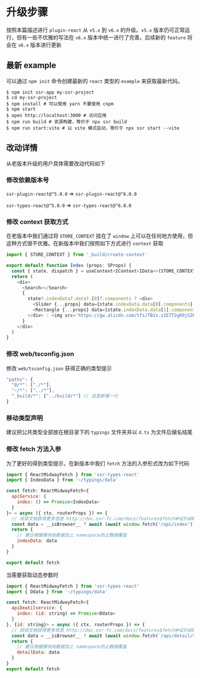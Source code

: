# 升级步骤

按照本篇描述进行 `plugin-react` 从 `v5.x` 到 `v6.x` 的升级。`v5.x` 版本仍可正常运行，但有一些不优雅的写法在 `v6.x` 版本中统一进行了完善。后续新的 `feature` 将会在 `v6.x` 版本进行更新

## 最新 example

可以通过 `npm init` 命令创建最新的 `react` 类型的 `example` 来获取最新代码。

```shell
$ npm init ssr-app my-ssr-project
$ cd my-ssr-project
$ npm install # 可以使用 yarn 不要使用 cnpm
$ npm start
$ open http://localhost:3000 # 访问应用
$ npm run build # 资源构建，等价于 npx ssr build
$ npm run start:vite # 以 vite 模式启动，等价于 npx ssr start --vite
```

## 改动详情

从老版本升级的用户具体需要改动代码如下

### 修改依赖版本号

`ssr-plugin-react@^5.0.0` => `ssr-plugin-react@^6.0.0`

`ssr-types-react@^5.0.0` => `ssr-types-react@^6.0.0`

### 修改 context 获取方式

在老版本中我们通过将 `STORE_CONTEXT` 挂在了 `window` 上可以在任何地方使用，但这种方式很不优雅。在新版本中我们按照如下方式进行 `context` 获取

```js
import { STORE_CONTEXT } from '_build/create-context'

export default function Index (props: SProps) {
  const { state, dispatch } = useContext<IContext<IData>>(STORE_CONTEXT)
  return (
    <div>
      <Search></Search>
      {
        state?.indexData?.data?.[0]?.components ? <div>
          <Slider {...props} data={state.indexData.data[0].components} />
          <Rectangle {...props} data={state.indexData.data[1].components} />
        </div> : <img src='https://gw.alicdn.com/tfs/TB1v.zIE7T2gK0jSZPcXXcKkpXa-128-128.gif' className='loading' />
      }
    </div>
  )
}
```

### 修改 web/tsconfig.json

修改 `web/tsconfig.json` 获得正确的类型提示

```js
"paths": {
  "@/*": ["./*"],
  "~/*": ["../*"],
  "_build/*": ["../build/*"] // 这里新增一行
}
```

### 移动类型声明

建议把公共类型全部放在根目录下的 `typings` 文件夹并以 `d.ts` 为文件后缀名结尾

### 修改 fetch 方法入参

为了更好的得到类型提示，在新版本中我们 `fetch` 方法的入参形式改为如下代码

```js
import { ReactMidwayFetch } from 'ssr-types-react'
import { IndexData } from '~/typings/data'

const fetch: ReactMidwayFetch<{
  apiService: {
    index: () => Promise<IndexData>
  }
}> = async ({ ctx, routerProps }) => {
  // 阅读文档获得更多信息 http://doc.ssr-fc.com/docs/features$fetch#%E5%88%A4%E6%96%AD%E5%BD%93%E5%89%8D%E7%8E%AF%E5%A2%83
  const data = __isBrowser__ ? await (await window.fetch('/api/index')).json() : await ctx!.apiService?.index()
  return {
    // 建议根据模块给数据加上 namespace防止数据覆盖
    indexData: data
  }
}

export default fetch
```

当需要获取动态参数时

```js
import { ReactMidwayFetch } from 'ssr-types-react'
import { Ddata } from '~/typings/data'

const fetch: ReactMidwayFetch<{
  apiDeatilservice: {
    index: (id: string) => Promise<Ddata>
  }
}, {id: string}> = async ({ ctx, routerProps }) => {
  // 阅读文档获得更多信息 http://doc.ssr-fc.com/docs/features$fetch#%E5%88%A4%E6%96%AD%E5%BD%93%E5%89%8D%E7%8E%AF%E5%A2%83
  const data = __isBrowser__ ? await (await window.fetch(`/api/detail/${routerProps!.match.params.id}`)).json() : await ctx!.apiDeatilservice.index(ctx!.params.id)
  return {
    // 建议根据模块给数据加上 namespace防止数据覆盖
    detailData: data
  }
}
export default fetch
```